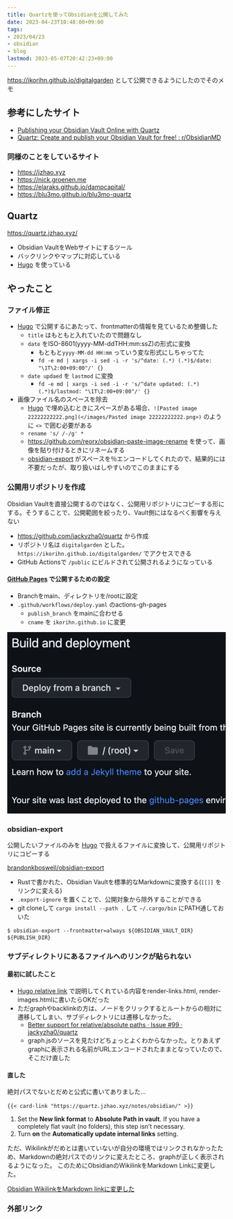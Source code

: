```yaml
---
title: Quartzを使ってObsidianを公開してみた
date: 2023-04-23T10:48:00+09:00
tags:
- 2023/04/23
- obsidian
- blog
lastmod: 2023-05-07T20:42:23+09:00
---
```


https://ikorihn.github.io/digitalgarden として公開できるようにしたのでそのメモ

## 参考にしたサイト

* [Publishing your Obsidian Vault Online with Quartz](https://brandonkboswell.com/blog/Publishing-your-Obsidian-Vault-Online-with-Quartz/)
* [Quartz: Create and publish your Obsidian Vault for free! : r/ObsidianMD](https://www.reddit.com/r/ObsidianMD/comments/onflb9/quartz_create_and_publish_your_obsidian_vault_for/)

### 同様のことをしているサイト

* https://jzhao.xyz
* https://nick.groenen.me
* https://elaraks.github.io/dampcapital/
* https://blu3mo.github.io/blu3mo-quartz

## Quartz

https://quartz.jzhao.xyz/

* Obsidian VaultをWebサイトにするツール
* バックリンクやマップに対応している
* [Hugo](note/Hugo.md) を使っている

## やったこと

### ファイル修正

* [Hugo](note/Hugo.md) で公開するにあたって、frontmatterの情報を見ているため整備した
  * `title` はもともと入れていたので問題なし
  * `date` をISO-8601(yyyy-MM-ddTHH:mm:ssZ)の形式に変換
    * もともと`yyyy-MM-dd HH:mm` っていう変な形式にしちゃってた
    * `fd -e md | xargs -i sed -i -r 's/^date: (.*) (.*)$/date: "\1T\2:00+09:00"/' {}`
  * `date updaed` を `lastmod` に変換
    * `fd -e md | xargs -i sed -i -r 's/^date updated: (.*) (.*)$/lastmod: "\1T\2:00+09:00"/' {}`
* 画像ファイル名のスペースを除去
  * [Hugo](note/Hugo.md) で埋め込むときにスペースがある場合、`![Pasted image 22222222222.png](</images/Pasted image 22222222222.png>)` のように `<>` で囲む必要がある
  * `rename 's/ /-/g' *`
  * https://github.com/reorx/obsidian-paste-image-rename を使って、画像を貼り付けるときにリネームする
  * [obsidian-export](https://github.com/zoni/obsidian-export) がスペースを％エンコードしてくれたので、結果的には不要だったが、取り扱いはしやすいのでこのままにする

### 公開用リポジトリを作成

Obsidian Vaultを直接公開するのではなく、公開用リポジトリにコピーする形にする。そうすることで、公開範囲を絞ったり、Vault側にはなるべく影響を与えない

* https://github.com/jackyzha0/quartz から作成
* リポジトリ名は `digitalgarden` とした。 `https://ikorihn.github.io/digitalgarden/` でアクセスできる
* GitHub Actionsで `/public` にビルドされて公開されるようになっている

#### [GitHub Pages](https://docs.github.com/ja/pages/getting-started-with-github-pages/about-github-pages) で公開するための設定

* Branchをmain、ディレクトリを/rootに設定
* `.github/workflows/deploy.yaml` のactions-gh-pages
  * `publish_branch` をmainに合わせる
  * `cname` を `ikorihn.github.io` に変更

![Pasted-image-20230504103549](note/Pasted-image-20230504103549.png)

### obsidian-export

公開したいファイルのみを [Hugo](note/Hugo.md) で扱えるファイルに変換して、公開用リポジトリにコピーする

[brandonkboswell/obsidian-export](https://github.com/brandonkboswell/obsidian-export/tree/title_frontmatter)

* Rustで書かれた、Obsidian Vaultを標準的なMarkdownに変換する(`[[]]` をリンクに変える)
* `.export-ignore` を置くことで、公開対象から除外することができる
* git cloneして `cargo install --path .` して `~/.cargo/bin` にPATH通しておいた

````shell
$ obsidian-export --frontmatter=always ${OBSIDIAN_VAULT_DIR} ${PUBLISH_DIR}
````

### サブディレクトリにあるファイルへのリンクが貼られない

#### 最初に試したこと

* [Hugo relative link](note/Hugo%20relative%20link.md) で説明してくれている内容をrender-links.html, render-images.htmlに書いたらOKだった
* ただgraphやbacklinkの方は、ノードをクリックするとルートからの相対に遷移してしまい、サブディレクトリには遷移しなかった。
  * [Better support for relative/absolute paths · Issue #99 · jackyzha0/quartz](https://github.com/jackyzha0/quartz/issues/99)
  * graph.jsのソースを見たけどちょっとよくわからなかった。とりあえずgraphに表示される名前がURLエンコードされたままとなっていたので、そこだけ直した

#### 直した

絶対パスでないとだめと公式に書いてありました…

`{{< card-link "https://quartz.jzhao.xyz/notes/obsidian/" >}}`

1. Set the **New link format** to **Absolute Path in vault**. If you have a completely flat vault (no folders), this step isn’t necessary.
1. Turn **on** the **Automatically update internal links** setting.

ただ、Wikilinkがだめとは書いていないが自分の環境ではリンクされなかったため、Markdownの絶対パスでのリンクに変えたところ、graphが正しく表示されるようになった。
このためにObsidianのWikilinkをMarkdown Linkに変更した。

[Obsidian WikilinkをMarkdown linkに変更した](note/Obsidian%20WikilinkをMarkdown%20linkに変更した.md)

### 外部リンク
